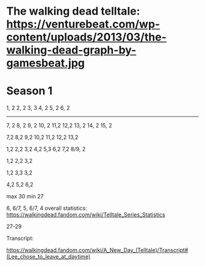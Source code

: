 # The walking dead telltale: https://venturebeat.com/wp-content/uploads/2013/03/the-walking-dead-graph-by-gamesbeat.jpg
# Season 1

1, 2
2, 2
3, 3
4, 2
5, 2
6, 2
____
7, 2
8, 2
9, 2
10, 2
11,2
12,2
13, 2
14, 2
15, 2

7,2
8,2
9,2
10,2
11,2
12,2
13,2

1,2
2,2
3,2
4,2
5,3
6,2
7,2
8/9, 2

1,2
2,2
3,2

1,2
3,3
3,2

4,2
5,2
6,2


max 30
min 27

6, 6/7, 5, 6/7, 4
overall statistics: https://walkingdead.fandom.com/wiki/Telltale_Series_Statistics

27-29

Transcript:

https://walkingdead.fandom.com/wiki/A_New_Day_(Telltale)/Transcript#(Lee_chose_to_leave_at_daytime)




